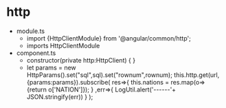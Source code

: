 # http 
- module.ts
  - import {HttpClientModule} from '@angular/common/http';
  - imports HttpClientModule
- component.ts
  - constructor(private http:HttpClient) { }
  - let params = new HttpParams().set("sql",sql).set("rownum",rownum);
    this.http.get<any>(url,{params:params}).subscribe(
      res=>{ this.nations = res.map(o=>{return o['NATION']}); }
      ,err=>{ LogUtil.alert('------'+ JSON.stringify(err)) }
    );





